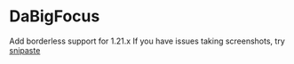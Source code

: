# DaBigFocus
Add borderless support for 1.21.x
If you have issues taking screenshots, try [snipaste](https://www.snipaste.com)